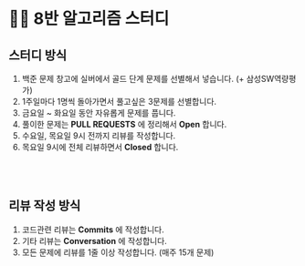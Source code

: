 # 👩‍💻 8반 알고리즘 스터디
## 스터디 방식
1. 백준 문제 창고에 실버에서 골드 단계 문제를 선별해서 넣습니다. (+ 삼성SW역량평가)
2. 1주일마다 1명씩 돌아가면서 풀고싶은 3문제를 선별합니다.
3. 금요일 ~ 화요일 동안 자유롭게 문제를 풉니다.
4. 풀이한 문제는 __PULL REQUESTS__ 에 정리해서 __Open__ 합니다.
4. 수요일, 목요일 9시 전까지 리뷰를 작성합니다.
5. 목요일 9시에 전체 리뷰하면서 __Closed__ 합니다.

</br></br>

## 리뷰 작성 방식
1. 코드관련 리뷰는 __Commits__ 에 작성합니다.
2. 기타 리뷰는 __Conversation__ 에 작성합니다.
2. 모든 문제에 리뷰를 1줄 이상 작성합니다. (매주 15개 문제)